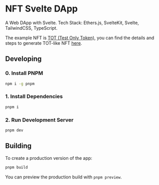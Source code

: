 # NFT Svelte DApp

A Web DApp with Svelte.
Tech Stack: Ethers.js, SvelteKit, Svelte, TailwindCSS, TypeScript.

The example NFT is [TOT (Test Only Token)](https://github.com/JacobLinCool/TOT), you can find the details and steps to generate TOT-like NFT [here](https://github.com/JacobLinCool/TOT#readme).

## Developing

### 0. Install PNPM

```bash
npm i -g pnpm
```

### 1. Install Dependencies

```bash
pnpm i
```

### 2. Run Development Server

```bash
pnpm dev
```

## Building

To create a production version of the app:

```bash
pnpm build
```

You can preview the production build with `pnpm preview`.
